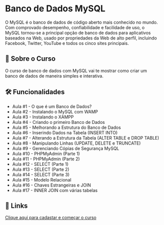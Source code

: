 
# Banco de Dados MySQL

O MySQL é o banco de dados de código aberto mais conhecido no mundo. Com comprovado desempenho, confiabilidade e facilidade de uso, o MySQL tornou-se a principal opção de banco de dados para aplicativos baseados na Web, usado por propriedades da Web de alto perfil, incluindo Facebook, Twitter, YouTube e todos os cinco sites principais.





## 🚀 Sobre o Curso
O curso de banco de dados com MySQL vai te mostrar como criar um banco de dados de maneira simples e interativa.

## 🛠 Funcionalidades

- Aula #1 - O que é um Banco de Dados?
- Aula #2 - Instalando o MySQL com WAMP
- Aula #3 - Instalando o XAMPP
- Aula #4 - Criando o primeiro Banco de Dados
- Aula #5 - Melhorando a Estrutura do Banco de Dados
- Aula #6 - Inserindo Dados na Tabela (INSERT INTO)
- Aula #7 - Alterando a Estrutura da Tabela (ALTER TABLE e DROP TABLE)
- Aula #8 - Manipulando Linhas (UPDATE, DELETE e TRUNCATE)
- Aula #9 - Gerenciando Cópias de Segurança MySQL
- Aula #10 - PHPMyAdmin (Parte 1)
- Aula #11 - PHPMyAdmin (Parte 2)
- Aula #12 - SELECT (Parte 1)
- Aula #13 - SELECT (Parte 2)
- Aula #14 - SELECT (Parte 3)
- Aula #15 - Modelo Relacional
- Aula #16 - Chaves Estrangeiras e JOIN
- Aula #17 - INNER JOIN com várias tabelas


## 🔗 Links
[Clique aqui para cadastar e começar o curso](https://www.learncafe.com/cursos/banco-de-dados-mysql)
